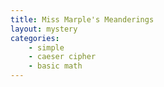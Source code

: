 ```yaml
---
title: Miss Marple's Meanderings
layout: mystery 
categories:
    - simple
    - caeser cipher
    - basic math
---
```


